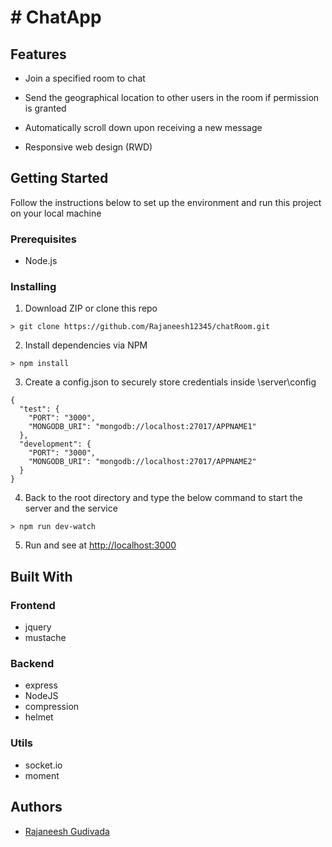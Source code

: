 # # ChatApp

## Features

-   Join a specified room to chat
    
-   Send the geographical location to other users in the room if permission is granted
    
-   Automatically scroll down upon receiving a new message
    
-   Responsive web design (RWD)


## [](https://github.com/rubychi/udemy-chatapp#getting-started)Getting Started

Follow the instructions below to set up the environment and run this project on your local machine

### [](https://github.com/rubychi/udemy-chatapp#prerequisites)Prerequisites

-   Node.js

### [](https://github.com/rubychi/udemy-chatapp#installing)Installing

1.  Download ZIP or clone this repo

```
> git clone https://github.com/Rajaneesh12345/chatRoom.git
```

2.  Install dependencies via NPM

```
> npm install
```

3. Create a config.json to securely store credentials inside \server\config

```
{
  "test": {
    "PORT": "3000",
    "MONGODB_URI": "mongodb://localhost:27017/APPNAME1"
  },
  "development": {
    "PORT": "3000",
    "MONGODB_URI": "mongodb://localhost:27017/APPNAME2"
  }
}
```

4.  Back to the root directory and type the below command to start the server and the service

```
> npm run dev-watch
```

5. Run and see at [http://localhost:3000](http://localhost:3000/)



## [](https://github.com/rubychi/udemy-chatapp#built-with)Built With

### [](https://github.com/rubychi/udemy-chatapp#frontend)Frontend

-   jquery
-   mustache

### [](https://github.com/rubychi/udemy-chatapp#backend)Backend

-   express
-  NodeJS
-   compression
-   helmet

### [](https://github.com/rubychi/udemy-chatapp#utils)Utils

-   socket.io
-   moment


## Authors

- [Rajaneesh Gudivada](https://github.com/Rajaneesh12345)
